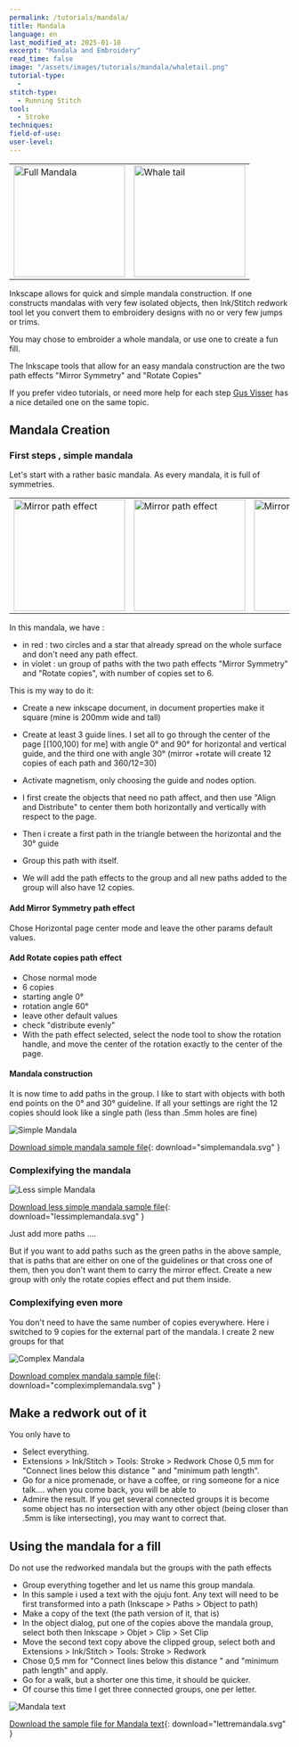 ```yaml
---
permalink: /tutorials/mandala/
title: Mandala
language: en
last_modified_at: 2025-01-10
excerpt: "Mandala and Embroidery"
read_time: false
image: "/assets/images/tutorials/mandala/whaletail.png"
tutorial-type:
  - 
stitch-type:
  - Running Stitch
tool:
  - Stroke
techniques:
field-of-use:
user-level: 
---
```


<table>
        <tr>
            <td> <img src="/assets/images/tutorials/mandala/Fullmandala.png" alt="Full Mandala" height="200"/>    </td>
            <td> <img src="/assets/images/tutorials/mandala/whaletail.png" alt="Whale tail" height="200" /></td>
        </tr>
</table>

 

Inkscape allows for  quick and simple mandala construction. If one constructs mandalas with very few isolated objects, then Ink/Stitch redwork tool let you convert them 
to embroidery designs with no or very few jumps  or trims.

You  may chose to embroider a whole mandala, or use one to create a fun fill.

The Inkscape tools that allow for an easy mandala construction are the two path effects "Mirror Symmetry"  and "Rotate Copies"

If you prefer video tutorials, or need more help for each step   [Gus Visser](https://youtu.be/LS6lgspQkbM)   has a nice detailed one on the same topic. 
## Mandala Creation

### First steps , simple mandala
Let's start with a rather basic mandala. As every  mandala, it is full of symmetries.

<table>
        <tr>
            <td> <img  src="/assets/images/tutorials/mandala/nopatheffect.png"
     alt="Mirror path  effect" height="200"/> </td>
    <td><img src="/assets/images/tutorials/mandala/jusmirror.png"
     alt="Mirror path  effect" height="200"/> </td>
    <td>   <img 
     src="/assets/images/tutorials/mandala/2patheffect.png"
     alt="Mirror and Rotate" height="200"/></td>
        </tr>
</table>

In this mandala, we have :
* in red  :  two circles and a star that  already spread  on the  whole  surface and don't need any path effect.
* in violet : un group of paths with the two path effects "Mirror Symmetry" and "Rotate copies", with number of copies set to 6.

  
This is my way to do it:

* Create a new inkscape document, in document properties make it square (mine is 200mm wide and tall)
* Create at least 3 guide lines. I set all to go through the center of the page [(100,100) for me] with angle 0° and 90° for horizontal and vertical guide, and
the third one  with angle 30° (mirror +rotate will create 12 copies of each path and 360/12=30)
* Activate magnetism, only choosing the  guide and nodes option.


* I first create the objects that need no path affect, and then use "Align and Distribute" to center them both horizontally and vertically with respect to the page.

* Then i create a first path in the triangle between the horizontal and the 30° guide
* Group this path with itself.
* We will add the path effects to the group and all new paths added to the group will also  have 12 copies.


#### Add Mirror Symmetry path effect

Chose  Horizontal page center mode and leave the other params default values.

#### Add Rotate copies path effect
* Chose normal mode
* 6 copies
* starting angle 0°
* rotation angle 60°
* leave other default values
* check "distribute evenly"
* With the path effect selected, select the node tool to show the rotation handle, and move the center of the rotation exactly to the center of the page.

#### Mandala construction

It is now time to add paths in the group. I like to start with objects with both end points on the 0° and 30° guideline. 
If all your settings are right the 12 copies should look like a single path (less than .5mm holes are fine)



![Simple Mandala](/assets/images/tutorials/mandala/simplemandala.svg) 

[Download simple mandala sample file](/assets/images/tutorials/mandala/simplemandala.svg){: download="simplemandala.svg" }


### Complexifying the mandala
![Less simple Mandala ](/assets/images/tutorials/mandala/lesssimplemandala.svg) 

[Download less simple mandala sample file](/assets/images/tutorials/mandala/lesssimplemandala.svg){: download="lessimplemandala.svg" }


Just add more paths ....

But if you want to add paths such as the green paths in the above sample, that is paths that are either on one of the guidelines or that cross one of them, then 
you don't want them to carry the mirror effect. Create a new group with only the  rotate copies  effect and put them inside.

### Complexifying even more

You don't need to have the same number of copies everywhere. Here i switched to 9 copies for the external part of the mandala. I create 2 new groups for that

![Complex Mandala ](/assets/images/tutorials/mandala/complexmandala.svg) 

[Download complex mandala sample file](/assets/images/tutorials/mandala/complexmandala.svg){: download="compleximplemandala.svg" }

## Make a redwork out of it

You only have to
* Select everything.
* Extensions > Ink/Stitch > Tools: Stroke > Redwork Chose 0,5 mm for "Connect lines below this distance " and "minimum path length".
* Go for a nice  promenade, or have a coffee, or ring someone for a nice talk.... when you come back, you will be able to
* Admire the result.  If you get several connected groups it is become  some object has no  intersection with any other object (being closer than .5mm is like intersecting), you may want to correct that.



## Using the mandala for a fill

Do not use the redworked mandala  but the groups  with the path effects

* Group everything together and let us name this group  mandala.
* In this  sample i used a text with the ojuju font. Any text will need to be first transformed into a path (Inkscape > Paths > Object to path)
* Make a copy of the text (the path version of it, that is)
* In the object dialog,  put one of the copies above the mandala group, select both then Inkscape > Objet > Clip  > Set Clip
* Move the second text copy above the clipped group, select both and Extensions > Ink/Stitch > Tools: Stroke > Redwork
* Chose 0,5 mm for "Connect lines below this distance " and "minimum path length" and apply.
* Go for a walk, but a shorter one this time, it should be  quicker.
* Of course this time I get three connected groups, one per letter.



![Mandala text](/assets/images/tutorials/mandala/lettremandala.svg) 

[Download the sample file for Mandala text](/assets/images/tutorials/mandala/lettremandala.svg){: download="lettremandala.svg" }







  
  
